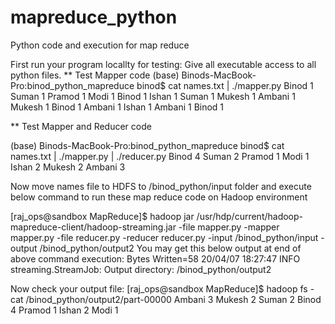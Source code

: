 # mapreduce_python
Python code and execution for map reduce

First run your program locallty for testing:
Give all executable access to all python files.
** Test Mapper code
(base) Binods-MacBook-Pro:binod_python_mapreduce binod$ cat names.txt | ./mapper.py
Binod	1
Suman	1
Pramod	1
Modi	1
Binod	1
Ishan	1
Suman	1
Mukesh	1
Ambani	1
Mukesh	1
Binod	1
Ambani	1
Ishan	1
Ambani	1
Binod	1

** Test Mapper and Reducer code

(base) Binods-MacBook-Pro:binod_python_mapreduce binod$ cat names.txt | ./mapper.py | ./reducer.py 
Binod	4
Suman	2
Pramod	1
Modi	1
Ishan	2
Mukesh	2
Ambani	3

Now move names file to HDFS to /binod_python/input folder
and execute below command to run these map reduce code on Hadoop environment

[raj_ops@sandbox MapReduce]$ hadoop jar /usr/hdp/current/hadoop-mapreduce-client/hadoop-streaming.jar -file mapper.py -mapper mapper.py -file reducer.py -reducer reducer.py -input /binod_python/input  -output /binod_python/output2
You may get this below output at end of above command execution:
		Bytes Written=58
20/04/07 18:27:47 INFO streaming.StreamJob: Output directory: /binod_python/output2


Now check your output file:
[raj_ops@sandbox MapReduce]$ hadoop fs -cat /binod_python/output2/part-00000
Ambani	3
Mukesh	2
Suman	2
Binod	4
Pramod	1
Ishan	2
Modi	1




